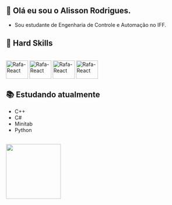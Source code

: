 ## 👋 Olá eu sou o Alisson Rodrigues.

- Sou estudante de Engenharia de Controle e Automação no IFF.


## 🤖 Hard Skills
<div style="display: inline_block"><br>
  <img align="center" alt="Rafa-React" height="50" width="60" src="https://cdn.jsdelivr.net/gh/devicons/devicon@latest/icons/cplusplus/cplusplus-original.svg" />
  <img align="center" alt="Rafa-React" height="50" width="60" src="https://cdn.jsdelivr.net/gh/devicons/devicon@latest/icons/csharp/csharp-original.svg" />
  <img align="center" alt="Rafa-React" height="50" width="60" src="https://cdn.jsdelivr.net/gh/devicons/devicon@latest/icons/minitab/minitab-original.svg" />
  <img align="center" alt="Rafa-React" height="50" width="60" src="https://cdn.jsdelivr.net/gh/devicons/devicon@latest/icons/python/python-original.svg" />
</div>

## 📚 Estudando atualmente

- C++
- C#
- Minitab
- Python
  
##

  <div>
    <img height="150" src="https://github-readme-stats.vercel.app/api/top-langs?username=NicolasPMA&hide=html,scss,stylus,blade,jupyter%20notebook,python,css,shell,batchfile,dockerfile,typescript&theme=algolia&show_icons=true)](https://github.com/saifurrahman1193)">
  </div>
